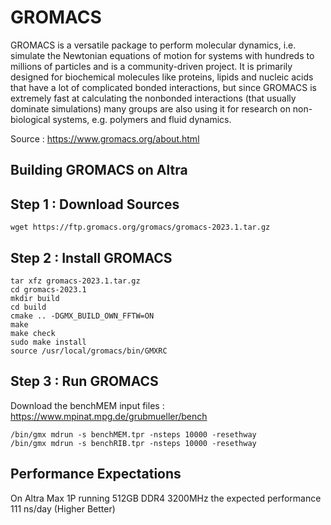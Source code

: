 # GROMACS
GROMACS is a versatile package to perform molecular dynamics, i.e. simulate the Newtonian equations of motion for systems with hundreds to millions of particles and is a community-driven project.
It is primarily designed for biochemical molecules like proteins, lipids and nucleic acids that have a lot of complicated bonded interactions, but since GROMACS is extremely fast at calculating the nonbonded interactions (that usually dominate simulations) many groups are also using it for research on non-biological systems, e.g. polymers and fluid dynamics.

Source : https://www.gromacs.org/about.html

## Building GROMACS on Altra

## Step 1 : Download Sources
```
wget https://ftp.gromacs.org/gromacs/gromacs-2023.1.tar.gz
```

## Step 2 : Install GROMACS
```
tar xfz gromacs-2023.1.tar.gz
cd gromacs-2023.1
mkdir build
cd build
cmake .. -DGMX_BUILD_OWN_FFTW=ON
make
make check
sudo make install
source /usr/local/gromacs/bin/GMXRC
```

## Step 3 : Run GROMACS
Download the benchMEM input files : https://www.mpinat.mpg.de/grubmueller/bench
```
/bin/gmx mdrun -s benchMEM.tpr -nsteps 10000 -resethway
/bin/gmx mdrun -s benchRIB.tpr -nsteps 10000 -resethway
```

## Performance Expectations
On Altra Max 1P running 512GB DDR4 3200MHz the expected performance 111 ns/day (Higher Better)
